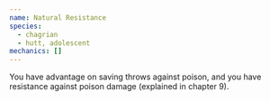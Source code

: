 ```yaml
---
name: Natural Resistance
species:
  - chagrian
  - hutt, adolescent
mechanics: []
---
```

You have advantage on saving throws against poison, and you have resistance against poison damage (explained in chapter 9).
